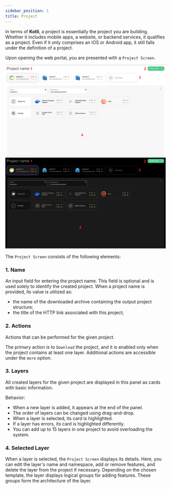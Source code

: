 ```yaml
---
sidebar_position: 1
title: Project
---
```


In terms of **Kotli**, a project is essentially the project you are building.
Whether it includes mobile apps, a website, or backend services, it qualifies as a project.
Even if it only comprises an iOS or Android app, it still falls under the definition of a project.

Upon opening the web portal, you are presented with a `Project Screen`.

![Project Screen](img/project_light.png#gh-light-mode-only)![Project Screen](img/project_dark.png#gh-dark-mode-only)

The `Project Screen` consists of the following elements:

### 1. Name

An input field for entering the project name.
This field is optional and is used solely to identify the created project.
When a project name is provided, its value is utilized as:

- the name of the downloaded archive containing the output project structure;
- the title of the HTTP link associated with this project;

### 2. Actions

Actions that can be performed for the given project.

The primary action is to `Download` the project, and it is enabled only when the project contains at least one layer.
Additional actions are accessible under the `more` option.

### 3. Layers

All created layers for the given project are displayed in this panel as cards with basic information.

Behavior:

- When a new layer is added, it appears at the end of the panel.
- The order of layers can be changed using drag-and-drop.
- When a layer is selected, its card is highlighted.
- If a layer has errors, its card is highlighted differently.
- You can add up to 15 layers in one project to avoid overloading the system.

### 4. Selected Layer

When a layer is selected, the `Project Screen` displays its details.
Here, you can edit the layer's name and namespace, add or remove features, and delete the layer from the project if necessary.
Depending on the chosen template, the layer displays logical groups for adding features.
These groups form the architecture of the layer.


